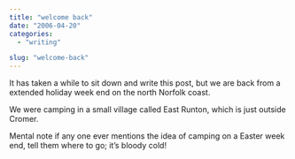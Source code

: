 ```yaml
---
title: "welcome back"
date: "2006-04-20"
categories:
  - "writing"

slug: "welcome-back"
---
```


<!-- ![Photo sharing](/images/130943517.jpg) -->
It has taken a while to sit down and write this post, but we are back from a extended holiday week end on the north Norfolk coast.

We were camping in a small village called East Runton, which is just outside Cromer.

Mental note if any one ever mentions the idea of camping on a Easter week end, tell them where to go; it’s bloody cold!
